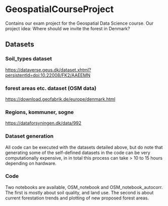 # GeospatialCourseProject
Contains our exam project for the Geospatial Data Science course.
Our project idea: Where should we invite the forest in Denmark? 

## Datasets
### Soil_types dataset
https://dataverse.geus.dk/dataset.xhtml?persistentId=doi:10.22008/FK2/AAEEMN
### forest areas etc. dataset (OSM data) 
https://download.geofabrik.de/europe/denmark.html
### Regions, kommuner, sogne
https://dataforsyningen.dk/data/992

### Dataset generation
All code can be executed with the datasets detailed above, but do note that generating some of the self-defined datasets in the code can be very computationally expensive, in in total this process can take > 10 to 15 hours depending on hardware. 

### Code
Two notebooks are available, OSM_notebook and OSM_notebook_autocorr. The first is mostly about soil quality, and land use. The second is about current forestation trends and plotting of new proposed forest areas. 




